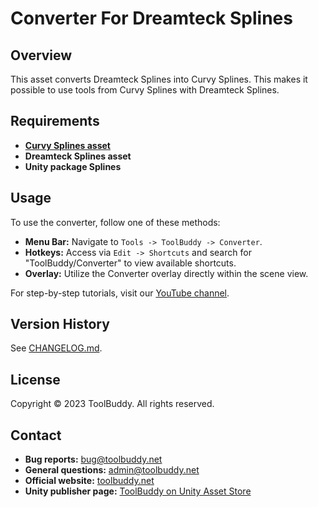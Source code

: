 # Converter For Dreamteck Splines

## Overview
This asset converts Dreamteck Splines into Curvy Splines. This makes it possible to use tools from Curvy Splines with Dreamteck Splines.

## Requirements
- [**Curvy Splines asset**](https://assetstore.unity.com/packages/tools/utilities/curvy-splines-8-212532)
- **Dreamteck Splines asset**
- **Unity package Splines**

## Usage
To use the converter, follow one of these methods:
- **Menu Bar:** Navigate to `Tools -> ToolBuddy -> Converter`.
- **Hotkeys:** Access via `Edit -> Shortcuts` and search for "ToolBuddy/Converter" to view available shortcuts.
- **Overlay:** Utilize the Converter overlay directly within the scene view.

For step-by-step tutorials, visit our [YouTube channel](https://www.youtube.com/@toolbuddy).

## Version History
See [CHANGELOG.md](./CHANGELOG.md).

## License
Copyright © 2023 ToolBuddy. All rights reserved.

## Contact
- **Bug reports:** [bug@toolbuddy.net](mailto:bug@toolbuddy.net)
- **General questions:** [admin@toolbuddy.net](mailto:admin@toolbuddy.net)
- **Official website:** [toolbuddy.net](https://toolbuddy.net/)
- **Unity publisher page:** [ToolBuddy on Unity Asset Store](https://assetstore.unity.com/publishers/304)